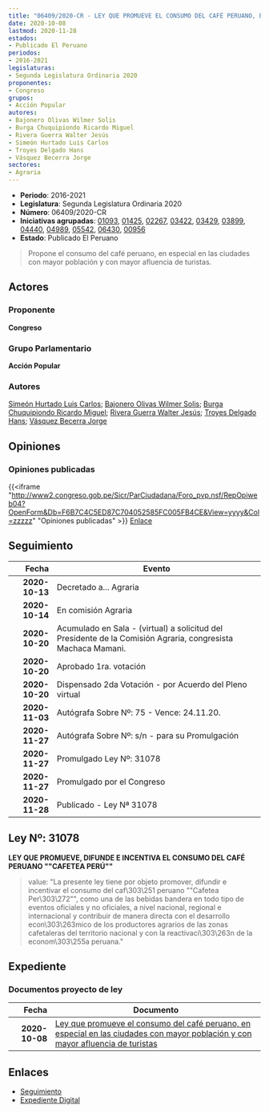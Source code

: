 ```yaml
---
title: "06409/2020-CR - LEY QUE PROMUEVE EL CONSUMO DEL CAFÉ PERUANO, EN ESPECIAL EN LAS CIUDADES CON MAYOR POBLACIÓN Y CON MAYOR AFLUENCIA DE TURISTAS"
date: 2020-10-08
lastmod: 2020-11-28
estados:
- Publicado El Peruano
periodos:
- 2016-2021
legislaturas:
- Segunda Legislatura Ordinaria 2020
proponentes:
- Congreso
grupos:
- Acción Popular
autores:
- Bajonero Olivas Wilmer Solis
- Burga Chuquipiondo Ricardo Miguel
- Rivera Guerra Walter Jesús
- Simeón Hurtado Luis Carlos
- Troyes Delgado Hans
- Vásquez Becerra Jorge
sectores:
- Agraria
---
```

- **Periodo**: 2016-2021
- **Legislatura**: Segunda Legislatura Ordinaria 2020
- **Número**: 06409/2020-CR
- **Iniciativas agrupadas**: [01093](../../01000/01093), [01425](../../01400/01425), [02267](../../02200/02267), [03422](../../03400/03422), [03429](../../03400/03429), [03899](../../03800/03899), [04440](../../04400/04440), [04989](../../04900/04989), [05542](../../05500/05542), [06430](../../06400/06430), [00956](../../00900/00956)
- **Estado**: Publicado El Peruano

> Propone el consumo del café peruano, en especial en las ciudades con mayor población y con mayor afluencia de turistas.


## Actores

### Proponente

**Congreso**

### Grupo Parlamentario

**Acción Popular**

### Autores

[Simeón Hurtado Luis Carlos](mailto:mailto:lsimeon@congreso.gob.pe); [Bajonero Olivas Wilmer Solis](mailto:mailto:wbajonero@congreso.gob.pe); [Burga Chuquipiondo Ricardo Miguel](mailto:mailto:rburga@congreso.gob.pe); [Rivera Guerra Walter Jesús](mailto:mailto:wriverag@congreso.gob.pe); [Troyes Delgado Hans](mailto:mailto:htroyes@congreso.gob.pe); [Vásquez Becerra Jorge](mailto:mailto:jvasquezb@congreso.gob.pe)

## Opiniones

### Opiniones publicadas

{{<iframe "http://www2.congreso.gob.pe/Sicr/ParCiudadana/Foro_pvp.nsf/RepOpiweb04?OpenForm&Db=F6B7C4C5ED87C704052585FC005FB4CE&View=yyyy&Col=zzzzz" "Opiniones publicadas" >}}
[Enlace](http://www2.congreso.gob.pe/Sicr/ParCiudadana/Foro_pvp.nsf/RepOpiweb04?OpenForm&Db=F6B7C4C5ED87C704052585FC005FB4CE&View=yyyy&Col=zzzzz)


## Seguimiento

| Fecha | Evento |
|------:|--------|
| **2020-10-13** | Decretado a... Agraria |
| **2020-10-14** | En comisión Agraria |
| **2020-10-20** | Acumulado en Sala - (virtual) a solicitud del Presidente de la Comisión Agraria, congresista Machaca Mamani. |
| **2020-10-20** | Aprobado 1ra. votación |
| **2020-10-20** | Dispensado 2da Votación - por Acuerdo del Pleno virtual |
| **2020-11-03** | Autógrafa Sobre Nº: 75 - Vence: 24.11.20. |
| **2020-11-27** | Autógrafa Sobre Nº: s/n - para su Promulgación |
| **2020-11-27** | Promulgado Ley Nº: 31078 |
| **2020-11-27** | Promulgado por el Congreso |
| **2020-11-28** | Publicado - Ley Nª 31078 |

## Ley Nº: 31078

**LEY QUE PROMUEVE, DIFUNDE E INCENTIVA EL CONSUMO DEL CAFÉ PERUANO ""CAFETEA PERÚ""**

> value: "La presente ley tiene por objeto promover, difundir e incentivar el consumo del caf\303\251 peruano \"\"Cafetea Per\303\272\"\", como una de las bebidas bandera en todo tipo de eventos oficiales y no oficiales, a nivel nacional, regional e internacional y contribuir de manera directa con el desarrollo econ\303\263mico de los productores agrarios de las zonas cafetaleras del territorio nacional y con la reactivaci\303\263n de la econom\303\255a peruana."


## Expediente

### Documentos proyecto de ley

| Fecha | Documento |
|------:|-----------|
| **2020-10-08** | [Ley que promueve el consumo del café peruano, en especial en las ciudades con mayor población y con mayor afluencia de turistas](http://www.leyes.congreso.gob.pe/Documentos/2016_2021/Proyectos_de_Ley_y_de_Resoluciones_Legislativas/PL06409-20201008.pdf) |

## Enlaces

- [Seguimiento](http://www2.congreso.gob.pe/Sicr/TraDocEstProc/CLProLey2016.nsf/f7fff46988ca05b1052578e100829cc7/4f41417a30a55269052585fd000877e2?OpenDocument)
- [Expediente Digital](http://www2.congreso.gob.pe/Sicr/TraDocEstProc/Expvirt_2011.nsf/visbusqptramdoc1621/06409?opendocument)

